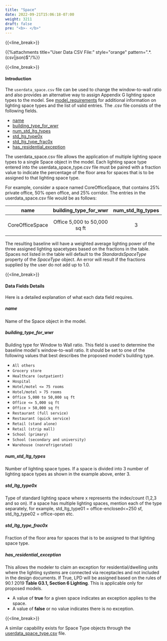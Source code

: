 ```yaml
---
title: "Space"
date: 2022-09-21T15:06:18-07:00
weight: 3211
draft: false
pre: "<b>- </b>"
---
```


{{<line_break>}}

{{%attachments title="User Data CSV File:" style="orange" pattern=".*\.(csv|json)$"/%}}

{{<line_break>}}

#### Introduction

The `userdata_space.csv` file can be used to change the window-to-wall ratio and also provides an alternative way to assign Appendix G lighting space types to the model. See [model_requirements](/BEM-for-PRM/user_guide/model_requirements/standards_space_type) for additional information on lighting space types and the list of valid entries.
The .csv file consists of the following fields.

- [name](#name)
- [building_type_for_wwr](#building_type_for_wwr)
- [num_std_ltg_types](#num_std_ltg_types)
- [std_ltg_type0x](#std_ltg_type0x)
- [std_ltg_type_frac0x](#std_ltg_type_frac0x)
- [has_residential_exception](#has_residential_exception)

The userdata_space.csv file allows the application of multiple lighting space types to a single Space object in the model. Each lighting space type entered into the userdata_space_type.csv file must be paired with a fraction value to indicate the percentage of the floor area for spaces that is to be assigned to that lighting space type.

For example, consider a space named CoreOfficeSpace, that contains 25% private office, 50% open office, and 25% corridor. The entries in the userdata_space.csv file would be as follows:

| name            |    building_type_for_wwr     | num_std_ltg_types | std_ltg_type01              | std_ltg_type_frac01 | std_ltg_type02 | std_ltg_type_frac02 | std_ltg_type03       | std_ltg_type_frac03 | has_residential_exception |
| --------------- | :--------------------------: | :---------------: | --------------------------- | :-----------------: | -------------- | :-----------------: | -------------------- | :-----------------: | :-----------------------: |
| CoreOfficeSpace | Office 5,000 to 50,000 sq ft |         3         | office - enclosed <= 250 sf |        0.25         | office - open  |        0.50         | corridor - all other |        0.25         |           false           |

The resulting baseline will have a weighted average lighting power of the three assigned lighting spacetypes based on the fractions in the table. Spaces not listed in the table will default to the _StandardsSpaceType_ property of the _SpaceType_ object. An error will result if the fractions supplied by the user do not add up to 1.0.

{{<line_break>}}

#### Data Fields Details

Here is a detailed explanation of what each data field requires.

##### **name**

Name of the Space object in the model.

##### **building_type_for_wwr**

Building type for Window to Wall ratio. This field is used to determine the baseline model's window-to-wall ratio. It should be set to one of the following values that best describes the proposed model's building type.

- `All others`
- `Grocery store`
- `Healthcare (outpatient)`
- `Hospital`
- `Hotel/motel <= 75 rooms`
- `Hotel/motel > 75 rooms`
- `Office 5,000 to 50,000 sq ft`
- `Office <= 5,000 sq ft`
- `Office > 50,000 sq ft`
- `Restaurant (full service)`
- `Restaurant (quick service)`
- `Retail (stand alone)`
- `Retail (strip mall)`
- `School (primary)`
- `School (secondary and university)`
- `Warehouse (nonrefrigerated)`

##### **num_std_ltg_types**

Number of lighting space types. If a space is divided into 3 number of lighting space types as shown in the example above, enter 3.

##### **std_ltg_type0x**

Type of standard lighting space where x represents the index/count (1,2,3 and so on). If a space has multiple lighting spaces, mention each of the type separately, for example, std_ltg_type01 = office-enclosed<=250 sf, std_ltg_type02 = office-open etc.

##### **std_ltg_type_frac0x**

Fraction of the floor area for spaces that is to be assigned to that lighting space type.

##### **has_residential_exception**

This allows the modeler to claim an exception for residential/dwelling units where the lighting systems are connected via receptacles and not included in the design documents. If True, LPD will be assigned based on the rules of 90.1 2019 **Table G3.1, Section 6 Lighting**. This is applicable only for proposed models.

- A value of **true** for a given space indicates an exception applies to the space.
- A value of **false** or no value indicates there is no exception.

{{<line_break>}}

A similar capability exists for Space Type objects through the [userdata_space_type.csv](/BEM-for-PRM/user_guide/add_compliance_data/space/user_data_space_type) file.
